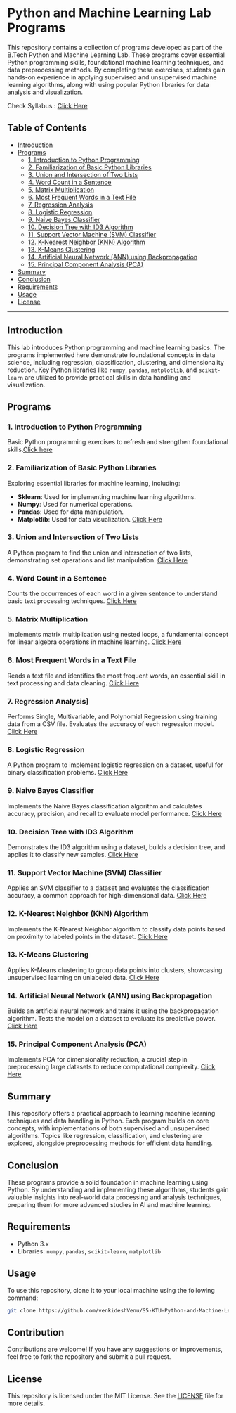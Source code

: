 # Python and Machine Learning Lab Programs

This repository contains a collection of programs developed as part of the B.Tech Python and Machine Learning Lab. These programs cover essential Python programming skills, foundational machine learning techniques, and data preprocessing methods. By completing these exercises, students gain hands-on experience in applying supervised and unsupervised machine learning algorithms, along with using popular Python libraries for data analysis and visualization.

Check Syllabus : [Click Here](https://github.com/venkideshVenu/S5-KTU-Python-and-Machine-Learining-Lab/blob/main/00%20Syllabus.pdf)
## Table of Contents
- [Introduction](#introduction)
- [Programs](#programs)
  - [1. Introduction to Python Programming](#1-introduction-to-python-programming)
  - [2. Familiarization of Basic Python Libraries](#2-familiarization-of-basic-python-libraries)
  - [3. Union and Intersection of Two Lists](#3-union-and-intersection-of-two-lists)
  - [4. Word Count in a Sentence](#4-word-count-in-a-sentence)
  - [5. Matrix Multiplication](#5-matrix-multiplication)
  - [6. Most Frequent Words in a Text File](#6-most-frequent-words-in-a-text-file)
  - [7. Regression Analysis](#7-regression-analysis)
  - [8. Logistic Regression](#8-logistic-regression)
  - [9. Naive Bayes Classifier](#9-naive-bayes-classifier)
  - [10. Decision Tree with ID3 Algorithm](#10-decision-tree-with-id3-algorithm)
  - [11. Support Vector Machine (SVM) Classifier](#11-support-vector-machine-svm-classifier)
  - [12. K-Nearest Neighbor (KNN) Algorithm](#12-k-nearest-neighbor-knn-algorithm)
  - [13. K-Means Clustering](#13-k-means-clustering)
  - [14. Artificial Neural Network (ANN) using Backpropagation](#14-artificial-neural-network-ann-using-backpropagation)
  - [15. Principal Component Analysis (PCA)](#15-principal-component-analysis-pca)
- [Summary](#summary)
- [Conclusion](#conclusion)
- [Requirements](#requirements)
- [Usage](#usage)
- [License](#license)

---

## Introduction
This lab introduces Python programming and machine learning basics. The programs implemented here demonstrate foundational concepts in data science, including regression, classification, clustering, and dimensionality reduction. Key Python libraries like `numpy`, `pandas`, `matplotlib`, and `scikit-learn` are utilized to provide practical skills in data handling and visualization.

## Programs

### 1. Introduction to Python Programming
Basic Python programming exercises to refresh and strengthen foundational skills.[Click here](https://github.com/venkideshVenu/S5-KTU-Python-and-Machine-Learining-Lab/blob/main/01%20Introduction%20to%20Python%20Programming.pdf)
### 2. Familiarization of Basic Python Libraries
Exploring essential libraries for machine learning, including:
- **Sklearn**: Used for implementing machine learning algorithms.
- **Numpy**: Used for numerical operations.
- **Pandas**: Used for data manipulation.
- **Matplotlib**: Used for data visualization.
[Click Here](https://github.com/venkideshVenu/S5-KTU-Python-and-Machine-Learining-Lab/blob/main/02%20Familiarization%20of%20Basic%20Python%20Libraries.pdf)

### 3. Union and Intersection of Two Lists
A Python program to find the union and intersection of two lists, demonstrating set operations and list manipulation.
[Click Here](https://github.com/venkideshVenu/S5-KTU-Python-and-Machine-Learining-Lab/blob/main/03%20list_union_intersection.ipynb)

### 4. Word Count in a Sentence
Counts the occurrences of each word in a given sentence to understand basic text processing techniques.
[Click Here](https://github.com/venkideshVenu/S5-KTU-Python-and-Machine-Learining-Lab/blob/main/04%20Occurrence_of_word.ipynb)

### 5. Matrix Multiplication
Implements matrix multiplication using nested loops, a fundamental concept for linear algebra operations in machine learning.
[Click Here](https://github.com/venkideshVenu/S5-KTU-Python-and-Machine-Learining-Lab/blob/main/05%20Matrix_Multiplication.ipynb)

### 6. Most Frequent Words in a Text File
Reads a text file and identifies the most frequent words, an essential skill in text processing and data cleaning.
[Click Here](https://github.com/venkideshVenu/S5-KTU-Python-and-Machine-Learining-Lab/blob/main/06%20Most_Frequent_Word.ipynb)

### 7. Regression Analysis]
Performs Single, Multivariable, and Polynomial Regression using training data from a CSV file. Evaluates the accuracy of each regression model.
[Click Here](https://github.com/venkideshVenu/S5-KTU-Python-and-Machine-Learining-Lab/blob/main/07%20Polynomial_Regression.ipynb)

### 8. Logistic Regression
A Python program to implement logistic regression on a dataset, useful for binary classification problems.
[Click Here](https://github.com/venkideshVenu/S5-KTU-Python-and-Machine-Learining-Lab/blob/main/08%20Logistic_Regression.ipynb)

### 9. Naive Bayes Classifier
Implements the Naive Bayes classification algorithm and calculates accuracy, precision, and recall to evaluate model performance.
[Click Here](https://github.com/venkideshVenu/S5-KTU-Python-and-Machine-Learining-Lab/blob/main/09%20Naive_Bayes.ipynb)

### 10. Decision Tree with ID3 Algorithm
Demonstrates the ID3 algorithm using a dataset, builds a decision tree, and applies it to classify new samples.
[Click Here](https://github.com/venkideshVenu/S5-KTU-Python-and-Machine-Learining-Lab/blob/main/10%20Decision_Tree.ipynb)

### 11. Support Vector Machine (SVM) Classifier
Applies an SVM classifier to a dataset and evaluates the classification accuracy, a common approach for high-dimensional data.
[Click Here](https://github.com/venkideshVenu/S5-KTU-Python-and-Machine-Learining-Lab/blob/main/11%20Support_Vector_Macine.ipynb)

### 12. K-Nearest Neighbor (KNN) Algorithm
Implements the K-Nearest Neighbor algorithm to classify data points based on proximity to labeled points in the dataset.
[Click Here](https://github.com/venkideshVenu/S5-KTU-Python-and-Machine-Learining-Lab/blob/main/12%20K_Nearest_Neighbour.ipynb)

### 13. K-Means Clustering
Applies K-Means clustering to group data points into clusters, showcasing unsupervised learning on unlabeled data.
[Click Here](https://github.com/venkideshVenu/S5-KTU-Python-and-Machine-Learining-Lab/blob/main/13%20K_Means_Clustering.ipynb)

### 14. Artificial Neural Network (ANN) using Backpropagation
Builds an artificial neural network and trains it using the backpropagation algorithm. Tests the model on a dataset to evaluate its predictive power.
[Click Here](https://github.com/venkideshVenu/S5-KTU-Python-and-Machine-Learining-Lab/blob/main/14%20Artificial_Neural_Network.ipynb)

### 15. Principal Component Analysis (PCA)
Implements PCA for dimensionality reduction, a crucial step in preprocessing large datasets to reduce computational complexity.
[Click Here](https://github.com/venkideshVenu/S5-KTU-Python-and-Machine-Learining-Lab/blob/main/15%20Principle%20Component%20Analyze.ipynb)

## Summary
This repository offers a practical approach to learning machine learning techniques and data handling in Python. Each program builds on core concepts, with implementations of both supervised and unsupervised algorithms. Topics like regression, classification, and clustering are explored, alongside preprocessing methods for efficient data handling.

## Conclusion
These programs provide a solid foundation in machine learning using Python. By understanding and implementing these algorithms, students gain valuable insights into real-world data processing and analysis techniques, preparing them for more advanced studies in AI and machine learning.

## Requirements
- Python 3.x
- Libraries: `numpy`, `pandas`, `scikit-learn`, `matplotlib`

## Usage
To use this repository, clone it to your local machine using the following command:

```bash
git clone https://github.com/venkideshVenu/S5-KTU-Python-and-Machine-Learining-Lab.git
```

## Contribution
Contributions are welcome! If you have any suggestions or improvements, feel free to fork the repository and submit a pull request.

## License
This repository is licensed under the MIT License. See the [LICENSE](LICENSE) file for more details.

